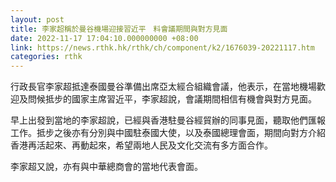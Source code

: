 ```yaml
---
layout: post
title: 李家超稱於曼谷機場迎接習近平　料會議期間與對方見面
date: 2022-11-17 17:04:10.000000000 +08:00
link: https://news.rthk.hk/rthk/ch/component/k2/1676039-20221117.htm
categories: rthk
---
```


行政長官李家超抵達泰國曼谷準備出席亞太經合組織會議，他表示，在當地機場歡迎及問候抵步的國家主席習近平，李家超說，會議期間相信有機會與對方見面。

早上出發到當地的李家超說，已經與香港駐曼谷經貿辦的同事見面，聽取他們匯報工作。抵步之後亦有分別與中國駐泰國大使，以及泰國總理會面，期間向對方介紹香港再活起來、再動起來，希望兩地人民及文化交流有多方面合作。

李家超又說，亦有與中華總商會的當地代表會面。
